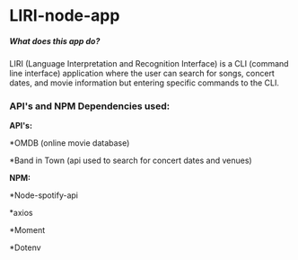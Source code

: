 # LIRI-node-app

##### What does this app do?

LIRI (Language Interpretation and Recognition Interface) is a CLI (command line interface) application where the user can search for songs, concert dates, and movie information but entering specific commands to the CLI.

### API's and NPM Dependencies used:

**API's:**

*OMDB (online movie database)

*Band in Town (api used to search for concert dates and venues)

**NPM:**

*Node-spotify-api

*axios

*Moment

*Dotenv